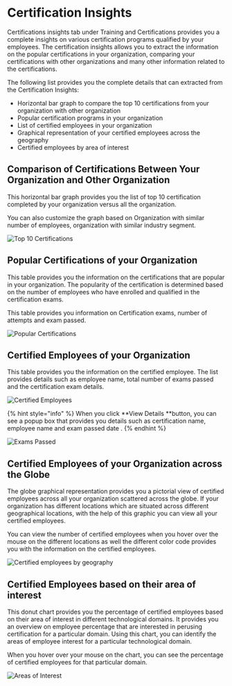 # Certification Insights

Certifications insights tab under Training and Certifications provides you a complete insights on various certification programs qualified by your employees. The certification insights allows you to extract the information on the popular certifications in your organization, comparing your certifications with other organizations and many other information related to the certifications. 

The following list provides you the complete details that can extracted from the Certification Insights:

* Horizontal bar graph to compare the top 10 certifications from your organization with other organization
* Popular certification programs in your organization 
* List of certified employees in your organization 
* Graphical representation of your certified employees across the geography
* Certified employees by area of interest

## Comparison of Certifications Between Your Organization and Other Organization  

This horizontal bar graph provides you the list of top 10 certification completed by your organization versus all the organization. 

You can also customize the graph based on Organization with similar number of employees, organization with similar industry segment.  

![Top 10 Certifications](https://files.gitbook.com/v0/b/gitbook-28427.appspot.com/o/assets%2F-MgAESFs0H7zYsmTgcOZ%2F-MjTuHIzU4oEzpixvWQA%2F-MjTwNYw7dIs5\_E67s98%2FTop%2010%20Certifications.gif?alt=media\&token=a65cda17-9486-45b6-aa00-6a0b2db1961e)

## Popular Certifications of your Organization 

This table provides you the information on the certifications that are popular in your organization. The popularity of the certification is determined based on the number of employees who have enrolled and qualified in the certification exams.

This table provides you information on Certification exams, number of attempts and exam passed. 

![Popular Certifications](https://files.gitbook.com/v0/b/gitbook-28427.appspot.com/o/assets%2F-MgAESFs0H7zYsmTgcOZ%2F-MglCVWrBVZn1ijVk0wa%2F-MglE1MdmvjV-oyO5SHt%2FPopular%20Certifications%20.png?alt=media\&token=99106836-0e24-4ffb-b7c3-199d83a48c36)

## Certified Employees of your Organization

This table provides you the information on the certified employee. The list provides details such as employee name, total number of exams passed and the certification exam details.

![Certified Employees](https://files.gitbook.com/v0/b/gitbook-28427.appspot.com/o/assets%2F-MgAESFs0H7zYsmTgcOZ%2F-MglE_SI5WwvpJDLuTvP%2F-MglFIXfrAE4eMwrq7bt%2FCertfied_Employees.png?alt=media\&token=fbee3882-fe10-4d9c-8fc6-908b3644f44e)

{% hint style="info" %}
When you click **View Details **button, you can see a popup box that provides you details such as certification name, employee name and exam passed date .
{% endhint %}

![Exams Passed](https://files.gitbook.com/v0/b/gitbook-28427.appspot.com/o/assets%2F-MgAESFs0H7zYsmTgcOZ%2F-MglHQScDs5oufj3Z4tW%2F-MglHXbgCrv0muM-afQT%2FExams%20Passed.png?alt=media\&token=b76ef184-8c9b-47bf-b4f0-2729a8173565)

## Certified Employees of your Organization across the Globe 

The globe graphical representation provides you a pictorial view of certified employees across all your organization scattered across the globe. If your organization has different locations which are situated across different geographical locations, with the help of this graphic you can view all your certified employees.

You can view the number of certified employees when you hover over the mouse on the different locations as well the different color code provides you with the information on the certified employees. 

![Certified employees by geography](https://files.gitbook.com/v0/b/gitbook-28427.appspot.com/o/assets%2F-MgAESFs0H7zYsmTgcOZ%2F-MglHcL3LqReEbXrpcg2%2F-MglIpkom66qXMbFsbjY%2FCertfied%20employees%20geography.gif?alt=media\&token=53d78ec8-34b7-474d-b591-6579dab62b7c)

## Certified Employees based on their area of interest 

This donut chart provides you the percentage of certified employees based on their area of interest in different technological domains. It provides you an overview on employee percentage that are interested in perusing certification for a particular domain. Using this chart, you can identify the areas of employee interest for a particular technological domain.  

When you hover over your mouse on the chart, you can see the percentage of certified employees for that particular domain. 

![Areas of Interest](https://files.gitbook.com/v0/b/gitbook-28427.appspot.com/o/assets%2F-MgAESFs0H7zYsmTgcOZ%2F-MglKcbYutsvyju2cBp3%2F-MglKuZysaqHFXvlyE_I%2FArea%20of%20interest.gif?alt=media\&token=8a24dde2-2190-4831-98b9-2fc9ed5de2c3)





